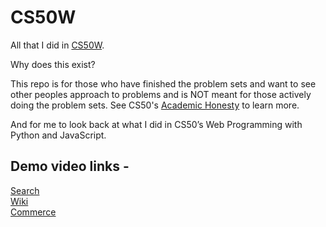 # CS50W
All that I did in [CS50W](https://cs50.harvard.edu/web/2020/).

Why does this exist?

This repo is for those who have finished the problem sets and want to see other peoples approach to problems and is NOT meant for those actively doing the problem sets. See CS50's [Academic Honesty](https://cs50.harvard.edu/x/2023/honesty/) to learn more.

And for me to look back at what I did in CS50’s Web Programming with Python and JavaScript.

## Demo video links - 

[Search](https://youtu.be/DlLBuNX9RLY) <br>
[Wiki](https://youtu.be/yW3uyGYEBsM) <br>
[Commerce](https://youtu.be/nfDqGcfPSCk) <br>

